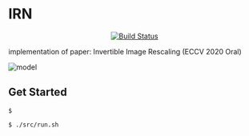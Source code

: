 # IRN
<div align=center>

[![Build Status](https://travis-ci.com/TheStarkor/IRN.svg?branch=main)](https://travis-ci.com/TheStarkor/IRN)

</div>

implementation of paper: Invertible Image Rescaling (ECCV 2020 Oral)

![model](https://github.com/pkuxmq/Invertible-Image-Rescaling/raw/master/figures/architecture.jpg)

## Get Started

```
$ 
```

```
$ ./src/run.sh
```
